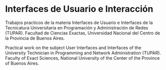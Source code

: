 # Interfaces de Usuario e Interacción
Trabajos practicos de la materia Interfaces de Usuario e Interfaces de la Tecnicatura Universitaria en Programación y Administración de Redes (TUPAR). Facultad de Ciencias Exactas, Universidad Nacional del Centro de la Provincia de Buenos Aires.

Practical work on the subject User Interfaces and Interfaces of the University Technician in Programming and Network Administration (TUPAR). Faculty of Exact Sciences, National University of the Center of the Province of Buenos Aires. 
